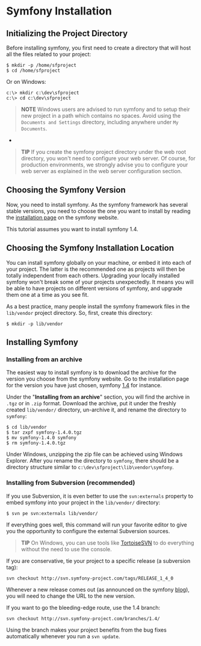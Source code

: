 Symfony Installation
====================

Initializing the Project Directory
----------------------------------

Before installing symfony, you first need to create a directory that will host
all the files related to your project:

    $ mkdir -p /home/sfproject
    $ cd /home/sfproject

Or on Windows:

    c:\> mkdir c:\dev\sfproject
    c:\> cd c:\dev\sfproject

>**NOTE**
>Windows users are advised to run symfony and to setup their new
>project in a path which contains no spaces.
>Avoid using the `Documents and Settings` directory, including anywhere
>under `My Documents`.

-

>**TIP**
>If you create the symfony project directory under the web root
>directory, you won't need to configure your web server.  Of course, for
>production environments, we strongly advise you to configure your web
>server as explained in the web server configuration section.

Choosing the Symfony Version
----------------------------

Now, you need to install symfony. As the symfony framework has several stable
versions, you need to choose the one you want to install by reading the
[installation page](http://www.symfony-project.org/installation) on the
symfony website.

This tutorial assumes you want to install symfony 1.4.

Choosing the Symfony Installation Location
-------------------------------------------

You can install symfony globally on your machine, or embed it into each of
your project. The latter is the recommended one as projects will then be
totally independent from each others. Upgrading your locally installed symfony
won't break some of your projects unexpectedly. It means you will be able to
have projects on different versions of symfony, and upgrade them one at a time
as you see fit.

As a best practice, many people install the symfony framework files in the
`lib/vendor` project directory. So, first, create this directory:

    $ mkdir -p lib/vendor

Installing Symfony
------------------

### Installing from an archive

The easiest way to install symfony is to download the archive for the version
you choose from the symfony website. Go to the installation page for the
version you have just chosen, symfony
[1.4](http://www.symfony-project.org/installation/1_4) for instance.

Under the "**Installing from an archive**" section, you will find the archive in `.tgz`
or in `.zip` format. Download the archive, put it under the freshly created
`lib/vendor/` directory, un-archive it, and rename the directory to `symfony`:

    $ cd lib/vendor
    $ tar zxpf symfony-1.4.0.tgz
    $ mv symfony-1.4.0 symfony
    $ rm symfony-1.4.0.tgz

Under Windows, unzipping the zip file can be achieved using Windows Explorer.
After you rename the directory to `symfony`, there should be a directory
structure similar to `c:\dev\sfproject\lib\vendor\symfony`.

### Installing from Subversion (recommended)

If you use Subversion, it is even better to use the `svn:externals` property
to embed symfony into your project in the `lib/vendor/` directory:

    $ svn pe svn:externals lib/vendor/

If everything goes well, this command will run your favorite editor to give
you the opportunity to configure the external Subversion sources.

>**TIP**
>On Windows, you can use tools like [TortoiseSVN](http://tortoisesvn.net/)
>to do everything without the need to use the console.

If you are conservative, tie your project to a specific release (a subversion
tag):

    svn checkout http://svn.symfony-project.com/tags/RELEASE_1_4_0

Whenever a new release comes out (as announced on the symfony
[blog](http://www.symfony-project.org/blog/)), you will need to change the URL
to the new version.

If you want to go the bleeding-edge route, use the 1.4 branch:

    svn checkout http://svn.symfony-project.com/branches/1.4/

Using the branch makes your project benefits from the bug fixes automatically
whenever you run a `svn update`.
